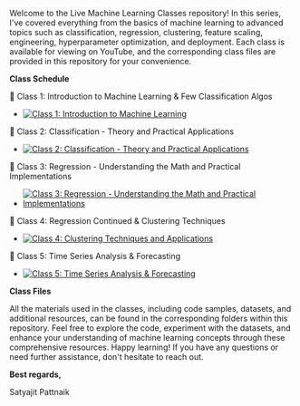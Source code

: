 Welcome to the Live Machine Learning Classes repository! In this series, I've covered everything from the basics of machine learning to advanced topics such as classification, regression, clustering, feature scaling, engineering, hyperparameter optimization, and deployment. Each class is available for viewing on YouTube, and the corresponding class files are provided in this repository for your convenience.

**Class Schedule**

🔴 Class 1: Introduction to Machine Learning & Few Classification Algos
   - [![Class 1: Introduction to Machine Learning](https://img.youtube.com/vi/ocse1X_rtSI/0.jpg)](https://www.youtube.com/watch?v=ocse1X_rtSI)

🔴 Class 2: Classification - Theory and Practical Applications
   - [![Class 2: Classification - Theory and Practical Applications](https://img.youtube.com/vi/LFa6ZYRwCeE/0.jpg)](https://www.youtube.com/watch?v=LFa6ZYRwCeE)

🔴 Class 3: Regression - Understanding the Math and Practical Implementations
   - [![Class 3: Regression - Understanding the Math and Practical Implementations](https://img.youtube.com/vi/M5LSjTdrg1Y/0.jpg)](https://www.youtube.com/watch?v=M5LSjTdrg1Y)

🔴 Class 4: Regression Continued & Clustering Techniques
   - [![Class 4: Clustering Techniques and Applications](https://img.youtube.com/vi/2CG9MkhnN4k/0.jpg)](https://www.youtube.com/watch?v=2CG9MkhnN4k)

🔴 Class 5: Time Series Analysis & Forecasting
   - [![Class 5: Time Series Analysis & Forecasting](https://img.youtube.com/vi/lrt7AfAKDtE/0.jpg)](https://www.youtube.com/live/lrt7AfAKDtE)

**Class Files**

All the materials used in the classes, including code samples, datasets, and additional resources, can be found in the corresponding folders within this repository.
Feel free to explore the code, experiment with the datasets, and enhance your understanding of machine learning concepts through these comprehensive resources.
Happy learning! If you have any questions or need further assistance, don't hesitate to reach out.

**Best regards,**

Satyajit Pattnaik
